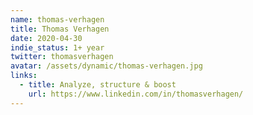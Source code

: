 ```yaml
---
name: thomas-verhagen
title: Thomas Verhagen
date: 2020-04-30
indie_status: 1+ year
twitter: thomasverhagen
avatar: /assets/dynamic/thomas-verhagen.jpg
links:
  - title: Analyze, structure & boost
    url: https://www.linkedin.com/in/thomasverhagen/
---
```

